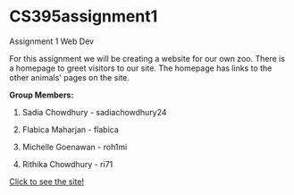# CS395assignment1
Assignment 1 Web Dev

For this assignment we will be creating a website for our own zoo. There is a homepage to greet visitors to our site. The homepage has links to the other animals' pages on the site. 

**Group Members:**

1. Sadia Chowdhury - sadiachowdhury24

2. Flabica Maharjan - flabica 

3. Michelle Goenawan - roh1mi

4. Rithika Chowdhury - ri71


[Click to see the site!](https://sadiachowdhury24.github.io/CS395assignment1/)
